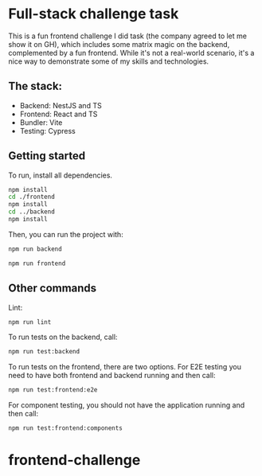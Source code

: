 # Full-stack challenge task

This is a fun frontend challenge I did task (the company agreed to let me show it on GH), which includes some matrix magic on the backend, complemented by a fun frontend. While it's not a real-world scenario, it's a nice way to demonstrate some of my skills and technologies.

## The stack:

- Backend: NestJS and TS
- Frontend: React and TS
- Bundler: Vite
- Testing: Cypress

## Getting started

To run, install all dependencies.

```bash
npm install
cd ./frontend
npm install
cd ../backend
npm install
```

Then, you can run the project with:

```bash
npm run backend
```

```bash
npm run frontend
```

## Other commands

Lint:

```bash
npm run lint
```

To run tests on the backend, call:

```bash
npm run test:backend
```

To run tests on the frontend, there are two options.
For E2E testing you need to have both frontend and backend running and then call:

```bash
npm run test:frontend:e2e
```

For component testing, you should not have the application running and then call:

```bash
npm run test:frontend:components
```
# frontend-challenge
